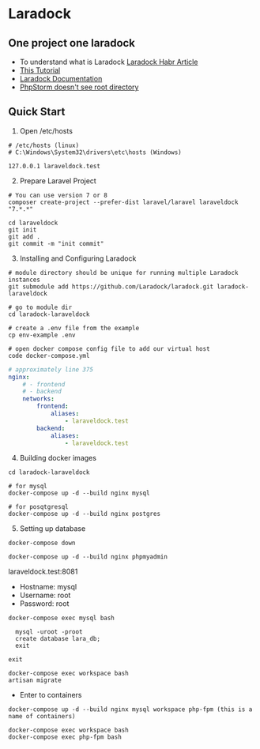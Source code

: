 # Laradock

## One project one laradock

* To understand what is Laradock [Laradock Habr Article](https://habr.com/ru/post/439346/)
* [This Tutorial](https://dev.to/moghwan/dockerize-your-laravel-project-with-laradock-2io1)
* [Laradock Documentation](https://laradock.io/documentation/)
* [PhpStorm doesn't see root directory](https://stackoverflow.com/questions/48065971/phpstorm-not-showing-project-files-in-project-view)

## Quick Start

1. Open /etc/hosts

```shell
# /etc/hosts (linux)
# C:\Windows\System32\drivers\etc\hosts (Windows)

127.0.0.1 laraveldock.test
```

2. Prepare Laravel Project

```shell
# You can use version 7 or 8
composer create-project --prefer-dist laravel/laravel laraveldock "7.*.*"

cd laraveldock
git init
git add .
git commit -m "init commit"
```

3. Installing and Configuring Laradock

```shell
# module directory should be unique for running multiple Laradock instances
git submodule add https://github.com/Laradock/laradock.git laradock-laraveldock

# go to module dir
cd laradock-laraveldock

# create a .env file from the example
cp env-example .env

# open docker compose config file to add our virtual host
code docker-compose.yml
```

```yaml
# approximately line 375
nginx:
    # - frontend
    # - backend
    networks:
        frontend:
            aliases:
                - laraveldock.test
        backend:
            aliases:
                - laraveldock.test
```

4. Building docker images

```shell
cd laradock-laraveldock

# for mysql
docker-compose up -d --build nginx mysql

# for posqtgresql
docker-compose up -d --build nginx postgres
```

5. Setting up database

```shell
docker-compose down

docker-compose up -d --build nginx phpmyadmin
```

laraveldock.test:8081

* Hostname: mysql
* Username: root
* Password: root

```shell
docker-compose exec mysql bash

  mysql -uroot -proot
  create database lara_db;
  exit

exit
```

```shell
docker-compose exec workspace bash
artisan migrate
```

* Enter to containers

```shell
docker-compose up -d --build nginx mysql workspace php-fpm (this is a name of containers)
```

```shell
docker-compose exec workspace bash
docker-compose exec php-fpm bash
```

